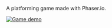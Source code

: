 A platforming game made with Phaser.io.

[![Game demo](https://i.imgur.com/usEII3c.png)](https://youtube.com/watch?v=QpoQzWdPcIE "Demo level")
